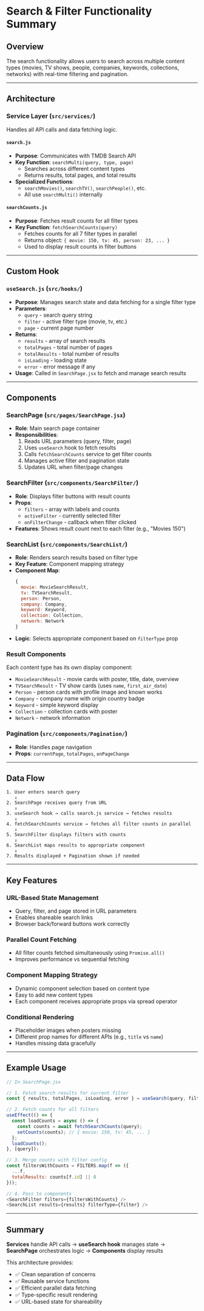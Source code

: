 # Search & Filter Functionality Summary

## Overview

The search functionality allows users to search across multiple content types (movies, TV shows, people, companies, keywords, collections, networks) with real-time filtering and pagination.

---

## Architecture

### **Service Layer** (`src/services/`)

Handles all API calls and data fetching logic.

#### `search.js`

- **Purpose**: Communicates with TMDB Search API
- **Key Function**: `searchMulti(query, type, page)`
  - Searches across different content types
  - Returns results, total pages, and total results
- **Specialized Functions**:
  - `searchMovies()`, `searchTV()`, `searchPeople()`, etc.
  - All use `searchMulti()` internally

#### `searchCounts.js`

- **Purpose**: Fetches result counts for all filter types
- **Key Function**: `fetchSearchCounts(query)`
  - Fetches counts for all 7 filter types in parallel
  - Returns object: `{ movie: 150, tv: 45, person: 23, ... }`
  - Used to display result counts in filter buttons

---

## Custom Hook

### `useSearch.js` (`src/hooks/`)

- **Purpose**: Manages search state and data fetching for a single filter type
- **Parameters**:
  - `query` - search query string
  - `filter` - active filter type (movie, tv, etc.)
  - `page` - current page number
- **Returns**:
  - `results` - array of search results
  - `totalPages` - total number of pages
  - `totalResults` - total number of results
  - `isLoading` - loading state
  - `error` - error message if any
- **Usage**: Called in `SearchPage.jsx` to fetch and manage search results

---

## Components

### **SearchPage** (`src/pages/SearchPage.jsx`)

- **Role**: Main search page container
- **Responsibilities**:
  1. Reads URL parameters (query, filter, page)
  2. Uses `useSearch` hook to fetch results
  3. Calls `fetchSearchCounts` service to get filter counts
  4. Manages active filter and pagination state
  5. Updates URL when filter/page changes

### **SearchFilter** (`src/components/SearchFilter/`)

- **Role**: Displays filter buttons with result counts
- **Props**:
  - `filters` - array with labels and counts
  - `activeFilter` - currently selected filter
  - `onFilterChange` - callback when filter clicked
- **Features**: Shows result count next to each filter (e.g., "Movies 150")

### **SearchList** (`src/components/SearchList/`)

- **Role**: Renders search results based on filter type
- **Key Feature**: Component mapping strategy
- **Component Map**:
  ```javascript
  {
    movie: MovieSearchResult,
    tv: TVSearchResult,
    person: Person,
    company: Company,
    keyword: Keyword,
    collection: Collection,
    network: Network
  }
  ```
- **Logic**: Selects appropriate component based on `filterType` prop

### **Result Components**

Each content type has its own display component:

- `MovieSearchResult` - movie cards with poster, title, date, overview
- `TVSearchResult` - TV show cards (uses `name`, `first_air_date`)
- `Person` - person cards with profile image and known works
- `Company` - company name with origin country badge
- `Keyword` - simple keyword display
- `Collection` - collection cards with poster
- `Network` - network information

### **Pagination** (`src/components/Pagination/`)

- **Role**: Handles page navigation
- **Props**: `currentPage`, `totalPages`, `onPageChange`

---

## Data Flow

```
1. User enters search query
   ↓
2. SearchPage receives query from URL
   ↓
3. useSearch hook → calls search.js service → fetches results
   ↓
4. fetchSearchCounts service → fetches all filter counts in parallel
   ↓
5. SearchFilter displays filters with counts
   ↓
6. SearchList maps results to appropriate component
   ↓
7. Results displayed + Pagination shown if needed
```

---

## Key Features

### **URL-Based State Management**

- Query, filter, and page stored in URL parameters
- Enables shareable search links
- Browser back/forward buttons work correctly

### **Parallel Count Fetching**

- All filter counts fetched simultaneously using `Promise.all()`
- Improves performance vs sequential fetching

### **Component Mapping Strategy**

- Dynamic component selection based on content type
- Easy to add new content types
- Each component receives appropriate props via spread operator

### **Conditional Rendering**

- Placeholder images when posters missing
- Different prop names for different APIs (e.g., `title` vs `name`)
- Handles missing data gracefully

---

## Example Usage

```javascript
// In SearchPage.jsx

// 1. Fetch search results for current filter
const { results, totalPages, isLoading, error } = useSearch(query, filter, page);

// 2. Fetch counts for all filters
useEffect(() => {
  const loadCounts = async () => {
    const counts = await fetchSearchCounts(query);
    setCounts(counts); // { movie: 150, tv: 45, ... }
  };
  loadCounts();
}, [query]);

// 3. Merge counts with filter config
const filtersWithCounts = FILTERS.map(f => ({
  ...f,
  totalResults: counts[f.id] || 0
}));

// 4. Pass to components
<SearchFilter filters={filtersWithCounts} />
<SearchList results={results} filterType={filter} />
```

---

## Summary

**Services** handle API calls → **useSearch hook** manages state → **SearchPage** orchestrates logic → **Components** display results

This architecture provides:

- ✅ Clean separation of concerns
- ✅ Reusable service functions
- ✅ Efficient parallel data fetching
- ✅ Type-specific result rendering
- ✅ URL-based state for shareability
